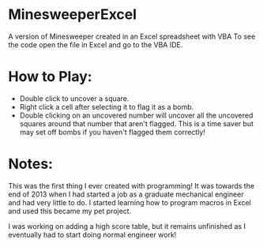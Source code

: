 # MinesweeperExcel
A version of Minesweeper created in an Excel spreadsheet with VBA To see the code open the file in Excel and go to the VBA IDE.

# How to Play:
- Double click to uncover a square.
- Right click a cell after selecting it to flag it as a bomb.
- Double clicking on an uncovered number will uncover all the uncovered squares around that number that aren't flagged. This is a time saver but may set off bombs if you haven't flagged them correctly!


# Notes:
This was the first thing I ever created with programming! It was towards the end of 2013 when I had started a job as a graduate mechanical engineer and had very little to do. I started learning how to program macros in Excel and used this became my pet project.

I was working on adding a high score table, but it remains unfinished as I eventually had to start doing normal engineer work!
